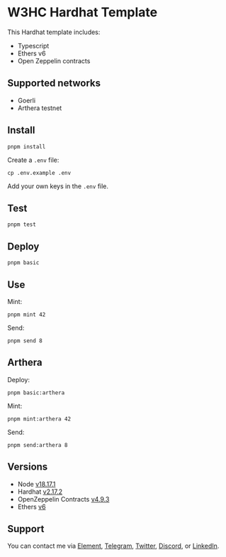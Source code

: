 # W3HC Hardhat Template

This Hardhat template includes:

-   Typescript
-   Ethers v6
-   Open Zeppelin contracts

## Supported networks

-   Goerli
-   Arthera testnet

## Install

```
pnpm install
```

Create a `.env` file:

```
cp .env.example .env
```

Add your own keys in the `.env` file.

## Test

```
pnpm test
```

## Deploy

```
pnpm basic
```

## Use

Mint:

```
pnpm mint 42
```

Send:

```
pnpm send 8
```

## Arthera

Deploy:

```
pnpm basic:arthera
```

Mint:

```
pnpm mint:arthera 42
```

Send:

```
pnpm send:arthera 8
```

## Versions

-   Node [v18.17.1](https://nodejs.org/uk/blog/release/v18.17.1/)
-   Hardhat [v2.17.2](https://github.com/NomicFoundation/hardhat/releases/tag/hardhat%402.17.2)
-   OpenZeppelin Contracts [v4.9.3](https://github.com/OpenZeppelin/openzeppelin-contracts/releases/tag/v4.9.3)
-   Ethers [v6](https://docs.ethers.org/v6/)

## Support

You can contact me via [Element](https://matrix.to/#/@julienbrg:matrix.org), [Telegram](https://t.me/julienbrg), [Twitter](https://twitter.com/julienbrg), [Discord](https://discordapp.com/users/julienbrg), or [LinkedIn](https://www.linkedin.com/in/julienberanger/).
